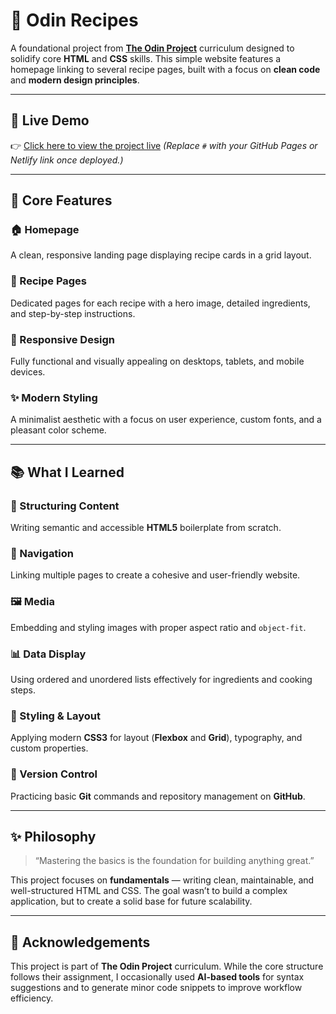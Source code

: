 # 🍳 Odin Recipes

A foundational project from **[The Odin Project](https://www.theodinproject.com/)** curriculum designed to solidify core **HTML** and **CSS** skills.
This simple website features a homepage linking to several recipe pages, built with a focus on **clean code** and **modern design principles**.

---

## 🚀 Live Demo

👉 [Click here to view the project live](#)
_(Replace `#` with your GitHub Pages or Netlify link once deployed.)_

---

## 🎯 Core Features

### 🏠 Homepage

A clean, responsive landing page displaying recipe cards in a grid layout.

### 📖 Recipe Pages

Dedicated pages for each recipe with a hero image, detailed ingredients, and step-by-step instructions.

### 📱 Responsive Design

Fully functional and visually appealing on desktops, tablets, and mobile devices.

### ✨ Modern Styling

A minimalist aesthetic with a focus on user experience, custom fonts, and a pleasant color scheme.

---

## 📚 What I Learned

### 🧱 Structuring Content

Writing semantic and accessible **HTML5** boilerplate from scratch.

### 🔗 Navigation

Linking multiple pages to create a cohesive and user-friendly website.

### 🖼️ Media

Embedding and styling images with proper aspect ratio and `object-fit`.

### 📊 Data Display

Using ordered and unordered lists effectively for ingredients and cooking steps.

### 🎨 Styling & Layout

Applying modern **CSS3** for layout (**Flexbox** and **Grid**), typography, and custom properties.

### 📂 Version Control

Practicing basic **Git** commands and repository management on **GitHub**.

---

## ✨ Philosophy

> “Mastering the basics is the foundation for building anything great.”

This project focuses on **fundamentals** — writing clean, maintainable, and well-structured HTML and CSS.
The goal wasn’t to build a complex application, but to create a solid base for future scalability.

---

## 🙏 Acknowledgements

This project is part of **The Odin Project** curriculum.
While the core structure follows their assignment, I occasionally used **AI-based tools** for syntax suggestions and to generate minor code snippets to improve workflow efficiency.
